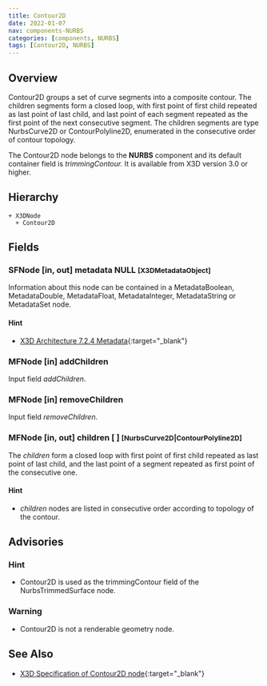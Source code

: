 ```yaml
---
title: Contour2D
date: 2022-01-07
nav: components-NURBS
categories: [components, NURBS]
tags: [Contour2D, NURBS]
---
```

<style>
.post h3 {
  word-spacing: 0.2em;
}
</style>

## Overview

Contour2D groups a set of curve segments into a composite contour. The children segments form a closed loop, with first point of first child repeated as last point of last child, and last point of each segment repeated as the first point of the next consecutive segment. The children segments are type NurbsCurve2D or ContourPolyline2D, enumerated in the consecutive order of contour topology.

The Contour2D node belongs to the **NURBS** component and its default container field is *trimmingContour.* It is available from X3D version 3.0 or higher.

## Hierarchy

```
+ X3DNode
  + Contour2D
```

## Fields

### SFNode [in, out] **metadata** NULL <small>[X3DMetadataObject]</small>

Information about this node can be contained in a MetadataBoolean, MetadataDouble, MetadataFloat, MetadataInteger, MetadataString or MetadataSet node.

#### Hint

- [X3D Architecture 7.2.4 Metadata](https://www.web3d.org/specifications/X3Dv4Draft/ISO-IEC19775-1v4-CD1/Part01/components/core.html#Metadata){:target="_blank"}

### MFNode [in] **addChildren**

Input field *addChildren*.

### MFNode [in] **removeChildren**

Input field *removeChildren*.

### MFNode [in, out] **children** [ ] <small>[NurbsCurve2D|ContourPolyline2D]</small>

The *children* form a closed loop with first point of first child repeated as last point of last child, and the last point of a segment repeated as first point of the consecutive one.

#### Hint

- *children* nodes are listed in consecutive order according to topology of the contour.

## Advisories

### Hint

- Contour2D is used as the trimmingContour field of the NurbsTrimmedSurface node.

### Warning

- Contour2D is not a renderable geometry node.

## See Also

- [X3D Specification of Contour2D node](https://www.web3d.org/documents/specifications/19775-1/V4.0/Part01/components/nurbs.html#Contour2D){:target="_blank"}
